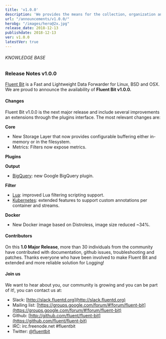 ```yaml
---
title: 'v1.0.0'
description: 'We provides the means for the collection, organization and computerized retrieval of knowledgeand Lightweight Data Forwarder for Linux, BSD and OSX. We are proud to announce the availability of Fluent Bit v1.0.0.'
url: "/announcements/v1.0.0/"
herobg: "/images/hero@2x.jpg"
release_date: 2018-12-13
publishdate: 2018-12-13
ver: v1.0.0
latestVer: true
---
```



###### KNOWLEDGE BASE

### Release Notes v1.0.0

[Fluent Bit](https://fluentbit.io/) is a Fast and Lightweight Data Forwarder for Linux, BSD and OSX. We are proud to announce the availability of **Fluent Bit v1.0.0.**

#### Changes

Fluent Bit v1.0.0 is the next major release and include several improvements an extensions through the plugins interface. The most relevant changes are:


**Core**

* New Storage Layer that now provides configurable buffering either in-memory or in the filesystem.
* Metrics: Filters now expose metrics.


**Plugins**
    
**Output**
        
* [BigQuery](https://docs.fluentbit.io/manual/output/bigquery): new Google BigQuery plugin.
    
**Filter**
        
* [Lua](https://docs.fluentbit.io/manual/filter/lua): improved Lua filtering scripting support.
* [Kubernetes](https://docs.fluentbit.io/manual/filter/kubernetes): extended features to support custom annotations per container and streams.


**Docker**
    
* New Docker image based on Distroless, image size reduced ~34%.


#### Contributors

On this **1.0 Major Release**, more than 30 individuals from the community have contributed with documentation, github issues, troubleshooting and patches. Thanks everyone who have been involved to make Fluent Bit and extended and more reliable solution for Logging!

#### Join us

We want to hear about you, our community is growing and you can be part of it!, you can contact us at:

* Slack: [http://slack.fluentd.org](http://slack.fluentd.org)
* Mailing list: [https://groups.google.com/forum/#!forum/fluent-bit](https://groups.google.com/forum/#!forum/fluent-bit)
* Github: [http://github.com/fluent/fluent-bit](https://github.com/fluent/fluent-bit)
* IRC: irc.freenode.net #fluentbit
* Twitter: [@fluentbit](https://twitter.com/fluentbit)
